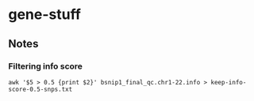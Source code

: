# gene-stuff


## Notes

### Filtering info score
`awk '$5 > 0.5 {print $2}' bsnip1_final_qc.chr1-22.info > keep-info-score-0.5-snps.txt`

